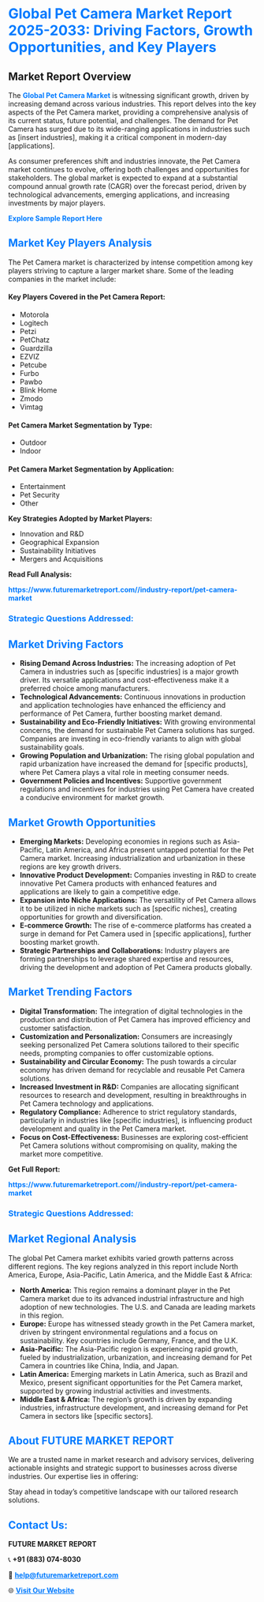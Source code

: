 <h1 style="color: #007BFF;">Global Pet Camera Market Report 2025-2033: Driving Factors, Growth Opportunities, and Key Players</h1>

<section id="overview">
<h2>Market Report Overview</h2>
<p>The <a href="https://www.futuremarketreport.com//industry-report/pet-camera-market" style="color: #007BFF; text-decoration: none;"><strong>Global Pet Camera Market</strong></a> is witnessing significant growth, driven by increasing demand across various industries. This report delves into the key aspects of the Pet Camera market, providing a comprehensive analysis of its current status, future potential, and challenges. The demand for Pet Camera has surged due to its wide-ranging applications in industries such as [insert industries], making it a critical component in modern-day [applications].</p>
<p>As consumer preferences shift and industries innovate, the Pet Camera market continues to evolve, offering both challenges and opportunities for stakeholders. The global market is expected to expand at a substantial compound annual growth rate (CAGR) over the forecast period, driven by technological advancements, emerging applications, and increasing investments by major players.</p>
</section>

<section id="overview">
<p><a href="https://www.futuremarketreport.com//request-sample/reportId=46419" style="color: #007BFF; text-decoration: none;"><strong>Explore Sample Report Here</strong></a></p>
</section>

<section id="key-players">
<h2 style="color: #007BFF;">Market Key Players Analysis</h2>
<p>The Pet Camera market is characterized by intense competition among key players striving to capture a larger market share. Some of the leading companies in the market include:</p>
<h4>Key Players Covered in the Pet Camera Report:</h4>
<ul><li>Motorola</li><li>Logitech</li><li>Petzi</li><li>PetChatz</li><li>Guardzilla</li><li>EZVIZ</li><li>Petcube</li><li>Furbo</li><li>Pawbo</li><li>Blink Home</li><li>Zmodo</li><li>Vimtag</li></ul>
<h4>Pet Camera Market Segmentation by Type:</h4>
<ul><li>Outdoor</li><li>Indoor</li></ul>

<h4>Pet Camera Market Segmentation by Application:</h4>
<ul><li>Entertainment</li><li>Pet Security</li><li>Other</li></ul>
<p><strong>Key Strategies Adopted by Market Players:</strong></p>
<ul>
<li>Innovation and R&D</li>
<li>Geographical Expansion</li>
<li>Sustainability Initiatives</li>
<li>Mergers and Acquisitions</li>
</ul>
</section>

<section>
<p><strong>Read Full Analysis: </strong></p><a href="https://www.futuremarketreport.com//industry-report/pet-camera-market" style="color: #007BFF; text-decoration: none;"><strong>https://www.futuremarketreport.com//industry-report/pet-camera-market</strong></a>
<h3 style="color: #007BFF;">Strategic Questions Addressed:</h3>
</section>

<section id="driving-factors">
<h2 style="color: #007BFF;">Market Driving Factors</h2>
<ul>
<li><strong>Rising Demand Across Industries:</strong> The increasing adoption of Pet Camera in industries such as [specific industries] is a major growth driver. Its versatile applications and cost-effectiveness make it a preferred choice among manufacturers.</li>
<li><strong>Technological Advancements:</strong> Continuous innovations in production and application technologies have enhanced the efficiency and performance of Pet Camera, further boosting market demand.</li>
<li><strong>Sustainability and Eco-Friendly Initiatives:</strong> With growing environmental concerns, the demand for sustainable Pet Camera solutions has surged. Companies are investing in eco-friendly variants to align with global sustainability goals.</li>
<li><strong>Growing Population and Urbanization:</strong> The rising global population and rapid urbanization have increased the demand for [specific products], where Pet Camera plays a vital role in meeting consumer needs.</li>
<li><strong>Government Policies and Incentives:</strong> Supportive government regulations and incentives for industries using Pet Camera have created a conducive environment for market growth.</li>
</ul>
</section>

<section id="growth-opportunities">
<h2 style="color: #007BFF;">Market Growth Opportunities</h2>
<ul>
<li><strong>Emerging Markets:</strong> Developing economies in regions such as Asia-Pacific, Latin America, and Africa present untapped potential for the Pet Camera market. Increasing industrialization and urbanization in these regions are key growth drivers.</li>
<li><strong>Innovative Product Development:</strong> Companies investing in R&D to create innovative Pet Camera products with enhanced features and applications are likely to gain a competitive edge.</li>
<li><strong>Expansion into Niche Applications:</strong> The versatility of Pet Camera allows it to be utilized in niche markets such as [specific niches], creating opportunities for growth and diversification.</li>
<li><strong>E-commerce Growth:</strong> The rise of e-commerce platforms has created a surge in demand for Pet Camera used in [specific applications], further boosting market growth.</li>
<li><strong>Strategic Partnerships and Collaborations:</strong> Industry players are forming partnerships to leverage shared expertise and resources, driving the development and adoption of Pet Camera products globally.</li>
</ul>
</section>

<section id="trending-factors">
<h2 style="color: #007BFF;">Market Trending Factors</h2>
<ul>
<li><strong>Digital Transformation:</strong> The integration of digital technologies in the production and distribution of Pet Camera has improved efficiency and customer satisfaction.</li>
<li><strong>Customization and Personalization:</strong> Consumers are increasingly seeking personalized Pet Camera solutions tailored to their specific needs, prompting companies to offer customizable options.</li>
<li><strong>Sustainability and Circular Economy:</strong> The push towards a circular economy has driven demand for recyclable and reusable Pet Camera solutions.</li>
<li><strong>Increased Investment in R&D:</strong> Companies are allocating significant resources to research and development, resulting in breakthroughs in Pet Camera technology and applications.</li>
<li><strong>Regulatory Compliance:</strong> Adherence to strict regulatory standards, particularly in industries like [specific industries], is influencing product development and quality in the Pet Camera market.</li>
<li><strong>Focus on Cost-Effectiveness:</strong> Businesses are exploring cost-efficient Pet Camera solutions without compromising on quality, making the market more competitive.</li>
</ul>
</section>

<section>
<p><strong>Get Full Report: </strong></p><a href="https://www.futuremarketreport.com//industry-report/pet-camera-market" style="color: #007BFF; text-decoration: none;"><strong>https://www.futuremarketreport.com//industry-report/pet-camera-market</strong></a>
<h3 style="color: #007BFF;">Strategic Questions Addressed:</h3>
</section>


<section id="regional-analysis">
<h2 style="color: #007BFF;">Market Regional Analysis</h2>
<p>The global Pet Camera market exhibits varied growth patterns across different regions. The key regions analyzed in this report include North America, Europe, Asia-Pacific, Latin America, and the Middle East & Africa:</p>
<ul>
<li><strong>North America:</strong> This region remains a dominant player in the Pet Camera market due to its advanced industrial infrastructure and high adoption of new technologies. The U.S. and Canada are leading markets in this region.</li>
<li><strong>Europe:</strong> Europe has witnessed steady growth in the Pet Camera market, driven by stringent environmental regulations and a focus on sustainability. Key countries include Germany, France, and the U.K.</li>
<li><strong>Asia-Pacific:</strong> The Asia-Pacific region is experiencing rapid growth, fueled by industrialization, urbanization, and increasing demand for Pet Camera in countries like China, India, and Japan.</li>
<li><strong>Latin America:</strong> Emerging markets in Latin America, such as Brazil and Mexico, present significant opportunities for the Pet Camera market, supported by growing industrial activities and investments.</li>
<li><strong>Middle East & Africa:</strong> The region’s growth is driven by expanding industries, infrastructure development, and increasing demand for Pet Camera in sectors like [specific sectors].</li>
</ul>
</section>

<footer>
<h2 style="color: #007BFF;">About FUTURE MARKET REPORT</h2>
<p>We are a trusted name in market research and advisory services, delivering actionable insights and strategic support to businesses across diverse industries. Our expertise lies in offering:</p>

<p>Stay ahead in today’s competitive landscape with our tailored research solutions.</p>

<h2 style="color: #007BFF;">Contact Us:</h2>
<p><strong>FUTURE MARKET REPORT</strong></p>
<p>📞 <strong>+91 (883) 074-8030</strong></p>
<p>📧 <strong><a href="mailto:help@futuremarketreport.com" style="color: #007BFF;">help@futuremarketreport.com</a></strong></p>
<p>🌐 <strong><a href="https://www.futuremarketreport.com/" style="color: #007BFF;">Visit Our Website</a></strong></p>
</footer>